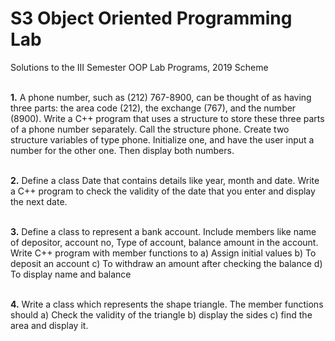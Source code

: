 # S3 Object Oriented Programming Lab
Solutions to the III Semester OOP Lab Programs, 2019 Scheme <br /><br />

**1.** A phone number, such as (212) 767-8900, can be thought of as having three parts: the area code (212), the exchange (767), and the number (8900). Write a C++ program that uses a structure to store these three parts of a phone number separately. Call the structure phone. Create two structure variables of type phone. Initialize one, and have the user input a number for the other one. Then display both numbers.<br /><br />

**2.** Define a class Date that contains details like year, month and date. Write a C++ program to check the validity of the date that you enter and display the next date.<br /><br />

**3.** Define a class to represent a bank account. Include members like name of depositor, account  no, Type of account, balance amount in the account. Write C++ program with member functions to a) Assign initial values b) To deposit an account c) To withdraw an amount after checking the balance d) To display name and balance <br /><br />

**4.** Write a class which represents the shape triangle. The member functions should a) Check the validity of the triangle b) display the sides c) find the area and display it.<br /><br />
